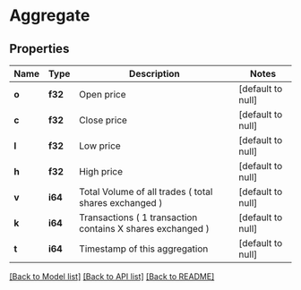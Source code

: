 # Aggregate

## Properties
Name | Type | Description | Notes
------------ | ------------- | ------------- | -------------
**o** | **f32** | Open price | [default to null]
**c** | **f32** | Close price | [default to null]
**l** | **f32** | Low price | [default to null]
**h** | **f32** | High price | [default to null]
**v** | **i64** | Total Volume of all trades ( total shares exchanged ) | [default to null]
**k** | **i64** | Transactions ( 1 transaction contains X shares exchanged ) | [default to null]
**t** | **i64** | Timestamp of this aggregation | [default to null]

[[Back to Model list]](../README.md#documentation-for-models) [[Back to API list]](../README.md#documentation-for-api-endpoints) [[Back to README]](../README.md)

